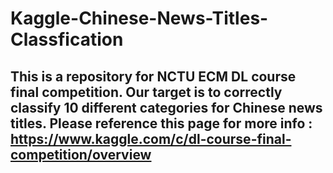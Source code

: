 # Kaggle-Chinese-News-Titles-Classfication
This is a repository for NCTU ECM DL course final competition.
Our target is to correctly classify 10 different categories for Chinese news titles.
Please reference this page for more info : https://www.kaggle.com/c/dl-course-final-competition/overview
-
